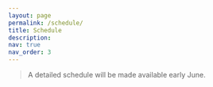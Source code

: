 ```yaml
---
layout: page
permalink: /schedule/
title: Schedule
description: 
nav: true
nav_order: 3
---
```


> A detailed schedule will be made available early June.